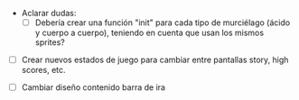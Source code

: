 - Aclarar dudas:
    - [ ] Debería crear una función "init" para cada tipo de murciélago (ácido y cuerpo a cuerpo), teniendo en cuenta que usan los mismos sprites?

- [ ] Crear nuevos estados de juego para cambiar entre pantallas story, high scores, etc.

- [ ] Cambiar diseño contenido barra de ira